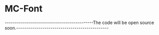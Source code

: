 # MC-Font
  --------------------------------------------The code will be open source soon.----------------------------------------------
